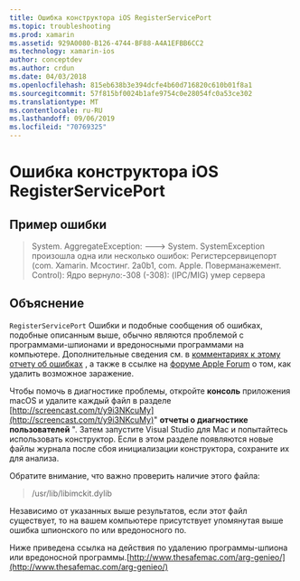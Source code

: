 ```yaml
---
title: Ошибка конструктора iOS RegisterServicePort
ms.topic: troubleshooting
ms.prod: xamarin
ms.assetid: 929A0080-B126-4744-BF88-A4A1EFBB6CC2
ms.technology: xamarin-ios
author: conceptdev
ms.author: crdun
ms.date: 04/03/2018
ms.openlocfilehash: 815eb638b3e394dcfe4b60d716820c610b01f8a1
ms.sourcegitcommit: 57f815bf0024b1afe9754c0e28054fc0a53ce302
ms.translationtype: MT
ms.contentlocale: ru-RU
ms.lasthandoff: 09/06/2019
ms.locfileid: "70769325"
---
```

# <a name="ios-designer-error-with-registerserviceport"></a>Ошибка конструктора iOS RegisterServicePort

## <a name="sample-error"></a>Пример ошибки
> System. AggregateException: ---> System. SystemException произошла одна или несколько ошибок: Регистерсервицепорт (com. Xamarin. Мсостинг. 2a0b1, com. Apple. Поверманажемент. Control): Ядро вернуло:-308 (-308): (IPC/MIG) умер сервера

## <a name="explanation"></a>Объяснение
`RegisterServicePort` Ошибки и подобные сообщения об ошибках, подобные описанным выше, обычно являются проблемой с программами-шпионами и вредоносными программами на компьютере. Дополнительные сведения см. в [комментариях к этому отчету об ошибках](https://bugzilla.xamarin.com/show_bug.cgi?id=21907#c4) , а также в ссылке на [форуме Apple Forum](https://discussions.apple.com/thread/5596008) о том, как удалить возможное заражение. 

Чтобы помочь в диагностике проблемы, откройте **консоль** приложения macOS и удалите каждый файл в разделе [http://screencast.com/t/y9i3NKcuMy](http://screencast.com/t/y9i3NKcuMy)" **отчеты о диагностике пользователей** ". Затем запустите Visual Studio для Mac и попытайтесь использовать конструктор. Если в этом разделе появляются новые файлы журнала после сбоя инициализации конструктора, сохраните их для анализа.  

Обратите внимание, что важно проверить наличие этого файла: 
> /usr/lib/libimckit.dylib

Независимо от указанных выше результатов, если этот файл существует, то на вашем компьютере присутствует упомянутая выше ошибка шпионского по или вредоносного по.  

Ниже приведена ссылка на действия по удалению программы-шпиона или вредоносной программы.[http://www.thesafemac.com/arg-genieo/](http://www.thesafemac.com/arg-genieo/)  
